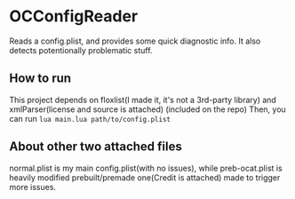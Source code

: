 # OCConfigReader
Reads a config.plist, and provides some quick diagnostic info. It also detects potentionally problematic stuff.

## How to run
This project depends on floxlist(I made it, it's not a 3rd-party library) and xmlParser(license and source is attached) (included on the repo)
Then, you can run `lua main.lua path/to/config.plist`

## About other two attached files
normal.plist is my main config.plist(with no issues), while preb-ocat.plist is heavily modified prebuilt/premade one(Credit is attached) made to trigger more issues.